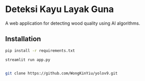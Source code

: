 # Deteksi Kayu Layak Guna

A web application for detecting wood quality using AI algorithms.

## Installation

```bash
pip install -r requirements.txt

streamlit run app.py


git clone https://github.com/WongKinYiu/yolov9.git
